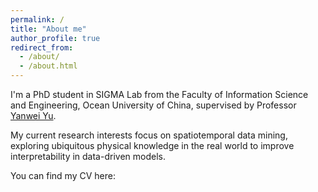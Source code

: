 ```yaml
---
permalink: /
title: "About me"
author_profile: true
redirect_from: 
  - /about/
  - /about.html
---
```



I'm a PhD student in SIGMA Lab from the Faculty of Information Science and Engineering, Ocean University of China, supervised by Professor [Yanwei Yu](https://yuyanwei.github.io/).

My current research interests focus on spatiotemporal data mining, exploring ubiquitous physical knowledge in the real world to improve interpretability in data-driven models.



You can find my CV here: 
